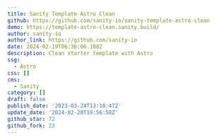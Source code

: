 ```yaml
---
title: Sanity Template Astro Clean
github: https://github.com/sanity-io/sanity-template-astro-clean
demo: https://template-astro-clean.sanity.build/
author: sanity-io
author_link: https://github.com/sanity-io
date: 2024-02-19T06:36:06.188Z
description: Clean starter template with Astro
ssg:
  - Astro
css: []
cms:
  - Sanity
category: []
draft: false
publish_date: '2023-03-24T13:18:47Z'
update_date: '2024-02-20T19:56:58Z'
github_star: 72
github_fork: 23
---
```

